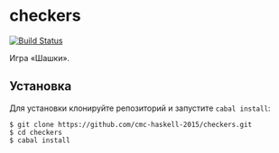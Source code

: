 # checkers

[![Build Status](https://travis-ci.org/cmc-haskell-2015/checkers.svg?branch=master)](https://travis-ci.org/cmc-haskell-2015/checkers)

Игра «Шашки».

## Установка

Для установки клонируйте репозиторий и запустите `cabal install`:

```
$ git clone https://github.com/cmc-haskell-2015/checkers.git
$ cd checkers
$ cabal install
```
